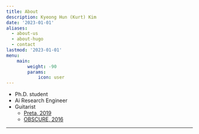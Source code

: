 ```yaml
---
title: About
description: Kyeong Hun (Kurt) Kim
date: '2023-01-01'
aliases:
  - about-us
  - about-hugo
  - contact
lastmod: '2023-01-01'
menu:
    main: 
        weight: -90
        params:
            icon: user
---
```


- Ph.D. student
- Ai Research Engineer
- Guitarist
  - [Preta, 2019](https://music.apple.com/kr/album/preta-single/1452969578)
  - [OBSCURE, 2016](https://music.apple.com/kr/album/obscure-ep/1546588615)

---

